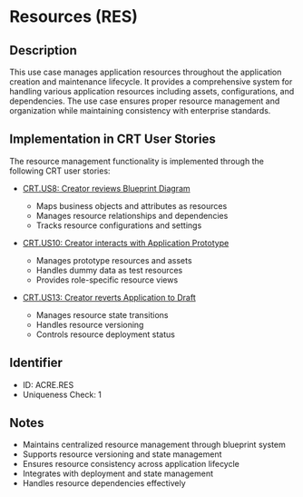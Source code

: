 # Resources (RES)

## Description
This use case manages application resources throughout the application creation and maintenance lifecycle. It provides a comprehensive system for handling various application resources including assets, configurations, and dependencies. The use case ensures proper resource management and organization while maintaining consistency with enterprise standards.

## Implementation in CRT User Stories
The resource management functionality is implemented through the following CRT user stories:

- [CRT.US8: Creator reviews Blueprint Diagram](../CRT/user-stories.md#user-story-crtus8)
  * Maps business objects and attributes as resources
  * Manages resource relationships and dependencies
  * Tracks resource configurations and settings

- [CRT.US10: Creator interacts with Application Prototype](../CRT/user-stories.md#user-story-crtus10)
  * Manages prototype resources and assets
  * Handles dummy data as test resources
  * Provides role-specific resource views

- [CRT.US13: Creator reverts Application to Draft](../CRT/user-stories.md#user-story-crtus13)
  * Manages resource state transitions
  * Handles resource versioning
  * Controls resource deployment status

## Identifier
- ID: ACRE.RES
- Uniqueness Check: 1

## Notes
- Maintains centralized resource management through blueprint system
- Supports resource versioning and state management
- Ensures resource consistency across application lifecycle
- Integrates with deployment and state management
- Handles resource dependencies effectively